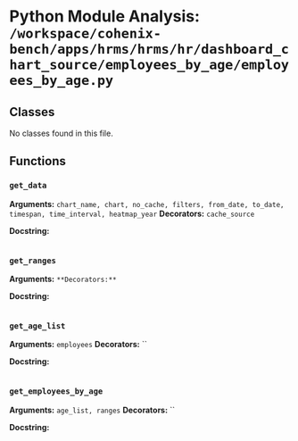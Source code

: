 # Python Module Analysis: `/workspace/cohenix-bench/apps/hrms/hrms/hr/dashboard_chart_source/employees_by_age/employees_by_age.py`

## Classes

No classes found in this file.


## Functions

### `get_data`
**Arguments:** `chart_name, chart, no_cache, filters, from_date, to_date, timespan, time_interval, heatmap_year`
**Decorators:** `cache_source`

**Docstring:**
```

```
### `get_ranges`
**Arguments:** ``
**Decorators:** ``

**Docstring:**
```

```
### `get_age_list`
**Arguments:** `employees`
**Decorators:** ``

**Docstring:**
```

```
### `get_employees_by_age`
**Arguments:** `age_list, ranges`
**Decorators:** ``

**Docstring:**
```

```


